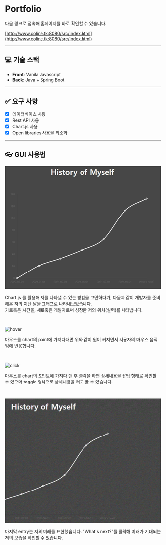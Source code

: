 # Portfolio

다음 링크로 접속해 홈페이지를 바로 확인할 수 있습니다.

[http://www.coline.tk:8080/src/index.html](http://www.coline.tk:8080/src/index.html)

---

## 💻 기술 스택

- **Front**: Vanila Javascript
- **Back**: Java + Spring Boot

---

## ✅ 요구 사항

- [x] 데이터베이스 사용
- [x] Rest API 사용
- [x] Chart.js 사용
- [x] Open libraries 사용을 최소화

---

## 👓 GUI 사용법

![home](./img/home.png)

Chart.js 를 활용해 저를 나타낼 수 있는 방법을 고민하다가, 다음과 같이 개발자를 준비해온 저의 지난 날을 그래프로 나타내보았습니다.  
 가로축은 시간을, 세로축은 개발자로써 성장한 저의 위치(실력)를 나타냅니다.

<br/>

![hover](./img/hover.gif)

마우스를 chart의 point에 가져다대면 위와 같이 원이 커지면서 사용자의 마우스 움직임에 반응합니다.

<br/>

![click](./img/click.gif)

마우스를 chart의 포인트에 가져다 댄 후 클릭을 하면 상세내용을 팝업 형태로 확인할 수 있으며 toggle 형식으로 상세내용을 켜고 끌 수 있습니다.

<br/>   
   
![future](./img/future.gif)   
   
마지막 entry는 저의 미래를 표현했습니다. "What's next?"를 클릭해 미래가 기대되는 저의 모습을 확인할 수 있습니다.
